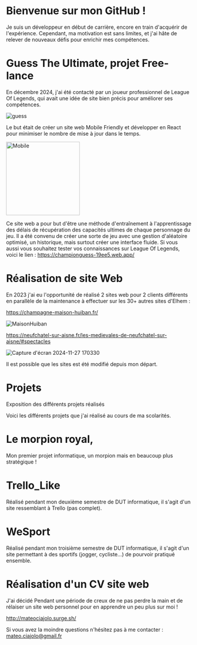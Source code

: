 # Bienvenue sur mon GitHub ! 
Je suis un développeur en début de carrière, encore en train d'acquérir de l'expérience. Cependant, ma motivation est sans limites, et j'ai hâte de relever de nouveaux défis pour enrichir mes compétences.

# Guess The Ultimate, projet Free-lance

En décembre 2024, j'ai été contacté par un joueur professionnel de League Of Legends, qui avait une idée de site bien précis pour améliorer ses compétences.

![guess](https://github.com/user-attachments/assets/51876cc8-b65d-450b-b456-7d9e29e45760)

Le but était de créer un site web Mobile Friendly et développer en React pour minimiser le nombre de mise à jour dans le temps. 

<img src="https://github.com/user-attachments/assets/4fe0af26-82f8-4f87-94af-14cc55515275" alt="Mobile" width="200"/>


Ce site web a pour but d'être une méthode d'entraînement à l'apprentissage des délais de récupération des capacités ultimes de chaque personnage du jeu.
Il a été convenu de créer une sorte de jeu avec une gestion d'aléatoire optimisé, un historique, mais surtout créer une interface fluide.
Si vous aussi vous souhaitez tester vos connaissances sur League Of Legends, voici le lien : https://championguess-19ee5.web.app/

# Réalisation de site Web

En 2023 j'ai eu l'opportunité de réalisé 2 sites web pour 2 clients différents en parallèle de la maintenance à effectuer sur les 30+ autres sites d'Elhem : 

https://champagne-maison-huiban.fr/

![MaisonHuiban](https://github.com/user-attachments/assets/323a9148-c39d-4433-8e16-e8b209a6807a)

https://neufchatel-sur-aisne.fr/les-medievales-de-neufchatel-sur-aisne/#spectacles

![Capture d'écran 2024-11-27 170330](https://github.com/user-attachments/assets/5767c89e-65e8-4c50-94b9-9ee1fd19824f)

Il est possible que les sites est été modifié depuis mon départ.

# Projets
Exposition des différents projets réalisés

Voici les différents projets que j'ai réalisé au cours de ma scolarités.

# Le morpion royal, 

Mon premier projet informatique, un morpion mais en beaucoup plus stratégique !  

# Trello_Like

Réalisé pendant mon deuxième semestre de DUT informatique, il s'agit d'un site ressemblant à Trello (pas complet).

# WeSport

Réalisé pendant mon troisième semestre de DUT informatique, il s'agit d'un site permettant à des sportifs (jogger, cycliste...) de pourvoir pratiqué ensemble.

# Réalisation d'un CV site web

J'ai décidé Pendant une période de creux de ne pas perdre la main et de rélaiser un site web personnel pour en apprendre un peu plus sur moi ! 

http://mateociajolo.surge.sh/

Si vous avez la moindre questions n'hésitez pas à me contacter : mateo.ciajolo@gmail.fr
